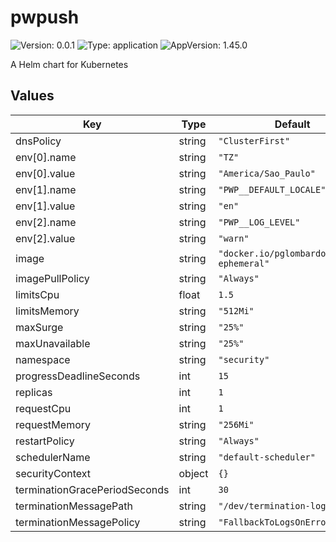 # pwpush

![Version: 0.0.1](https://img.shields.io/badge/Version-0.0.1-informational?style=flat-square) ![Type: application](https://img.shields.io/badge/Type-application-informational?style=flat-square) ![AppVersion: 1.45.0](https://img.shields.io/badge/AppVersion-1.45.0-informational?style=flat-square)

A Helm chart for Kubernetes

## Values

| Key | Type | Default | Description |
|-----|------|---------|-------------|
| dnsPolicy | string | `"ClusterFirst"` |  |
| env[0].name | string | `"TZ"` |  |
| env[0].value | string | `"America/Sao_Paulo"` |  |
| env[1].name | string | `"PWP__DEFAULT_LOCALE"` |  |
| env[1].value | string | `"en"` |  |
| env[2].name | string | `"PWP__LOG_LEVEL"` |  |
| env[2].value | string | `"warn"` |  |
| image | string | `"docker.io/pglombardo/pwpush-ephemeral"` |  |
| imagePullPolicy | string | `"Always"` |  |
| limitsCpu | float | `1.5` |  |
| limitsMemory | string | `"512Mi"` |  |
| maxSurge | string | `"25%"` |  |
| maxUnavailable | string | `"25%"` |  |
| namespace | string | `"security"` |  |
| progressDeadlineSeconds | int | `15` |  |
| replicas | int | `1` |  |
| requestCpu | int | `1` |  |
| requestMemory | string | `"256Mi"` |  |
| restartPolicy | string | `"Always"` |  |
| schedulerName | string | `"default-scheduler"` |  |
| securityContext | object | `{}` |  |
| terminationGracePeriodSeconds | int | `30` |  |
| terminationMessagePath | string | `"/dev/termination-log"` |  |
| terminationMessagePolicy | string | `"FallbackToLogsOnError"` |  |

